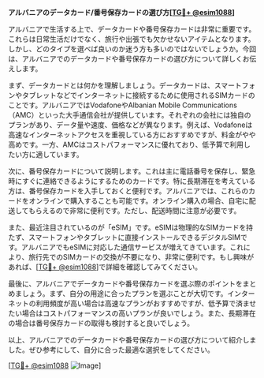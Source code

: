 **アルバニアのデータカード/番号保存カードの選び方[[TG💪+ @esim1088](https://t.me/s/esim1088)]**

アルバニアで生活する上で、データカードや番号保存カードは非常に重要です。これらは日常生活だけでなく、旅行や出張でも欠かせないアイテムとなります。しかし、どのタイプを選べば良いのか迷う方も多いのではないでしょうか。今回は、アルバニアでのデータカードや番号保存カードの選び方について詳しくお伝えします。

まず、データカードとは何かを理解しましょう。データカードは、スマートフォンやタブレットなどでインターネットに接続するために使用されるSIMカードのことです。アルバニアではVodafoneやAlbanian Mobile Communications（AMC）といった大手通信会社が提供しています。それぞれの会社には独自のプランがあり、データ量や速度、価格などが異なります。例えば、Vodafoneは高速なインターネットアクセスを重視している方におすすめですが、料金がやや高めです。一方、AMCはコストパフォーマンスに優れており、低予算で利用したい方に適しています。

次に、番号保存カードについて説明します。これは主に電話番号を保存し、緊急時にすぐに連絡できるようにするためのカードです。特に長期滞在を考えている方は、番号保存カードを入手しておくと便利です。アルバニアでは、これらのカードをオンラインで購入することも可能です。オンライン購入の場合、自宅に配送してもらえるので非常に便利です。ただし、配送時間に注意が必要です。

また、最近注目されているのが「eSIM」です。eSIMは物理的なSIMカードを持たず、スマートフォンやタブレットに直接インストールできるデジタルSIMです。アルバニアでもeSIMに対応した通信サービスが増えてきています。これにより、旅行先でのSIMカードの交換が不要になり、非常に便利です。もし興味があれば、[[TG💪+ @esim1088](https://t.me/s/esim1088)]で詳細を確認してみてください。

最後に、アルバニアでデータカードや番号保存カードを選ぶ際のポイントをまとめましょう。まず、自分の用途に合ったプランを選ぶことが大切です。インターネットの利用頻度が高い場合は高速なプランがおすすめですが、低予算で済ませたい場合はコストパフォーマンスの高いプランが良いでしょう。また、長期滞在の場合は番号保存カードの取得も検討すると良いでしょう。

以上、アルバニアでのデータカードや番号保存カードの選び方について紹介しました。ぜひ参考にして、自分に合った最適な選択をしてください。

[[TG💪+ @esim1088](https://t.me/s/esim1088) ![Image](https://i.postimg.cc/Y0z9fWf4/image.png)]
